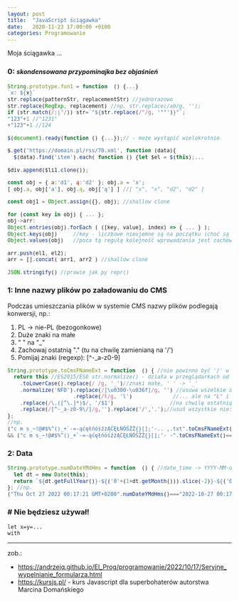 ```yaml
---
layout: post
title:  "JavaScript ściągawka"
date:   2020-11-23 17:00:00 +0100
categories: Programowanie
---
```


Moja ściągawka ...

### 0: <small> *skondensowana przypominajka bez objaśnień* </small>

````js
String.prototype.fun1 = function  () {...}
`x: ${x}`
str.replace(patternStr, replacementStr) //jednorazowo
str.replace(RegExp, replacement) //np. str.replace(/ab/g, '');
if (str.match(/;|"/)) str=`"${str.replace(/"/g, '""')}"`;
"123"+1 //"1231" 
+"123"+1 //124

$(document).ready(function () {...});// - może wystąpić wielokrotnie  

$.get('https://domain.pl/rss/70.xml', function (data){
  $(data).find('item').each( function () {let $el = $(this);...

$div.append($li1.clone());
````


````js
const obj = { a:'d1', ą:'d2' }; obj.a = 'x';
[ obj.a, obj['a'], obj.ą, obj['ą'] ] //[ "x", "x", "d2", "d2" ]

const obj1 = Object.assign({}, obj); //shallow clone

for (const key in obj) { ... };
obj->arr:
Object.entries(obj).forEach ( ([key, value], index) => { ... } ); 
Object.keys(obj)     //key - liczbowe nieujemne są na początku (choć są typu string),
Object.values(obj)   //poza tą regułą kolejność wprowadzania jest zachowana.
````

````js
arr.push(el1, el2);
arr = [].concat( arr1, arr2 ) //shallow clone
````
````js
JSON.stringify() //prawie jak py repr()
````

### 1: Inne nazwy plików po załadowaniu do CMS

Podczas umieszczania plików w systemie CMS nazwy plików podlegają konwersji, np.:
1. PL -> nie-PL (bezogonkowe)
2. Duże znaki na małe
3. " " na "_"
4. Zachowaj ostatnią "." (tu na chwilę zamienianą na '/')
5. Pomijaj znaki (regexp): [^-_a-z0-9]

````js
String.prototype.toCmsFNameExt = function  () { //nie powinno być '/' w nazwie
  return this //ES2015/ES6 str.normalize() - działa w przeglądarkach od roku 2014
    .toLowerCase().replace(/ /g, '_')//znaki małe, ' ' -> '_'
    .normalize('NFD').replace(/[\u0300-\u036f]/g, '') //usuwa wszelkie ogonki, ...
                     .replace(/ł/g, 'l')             //... ale na "Ł" i "ł" nie działa.
    .replace(/\.([^\.]*)$/, '/$1')                  //na chwilę ostatnią kropkę zamień na '/'
    .replace(/[^-_a-z0-9\/]/g,'').replace('/','.');//usuń wszystkie nie:  -, _, a-z, 0-9 i przywróć '.'
}; 
//np.
("c m s_~!@#$%^()_+`-=-ąćęłńóśźżĄĆĘŁŃÓŚŹŻ{}[];'-.. ,.txt".toCmsFNameExt()==="c_m_s__--acelnoszzacelnoszz-_.txt")
&& ("c m s_~!@#$%^()_+`-=-ąćęłńóśźżĄĆĘŁŃÓŚŹŻ{}[];'- -".toCmsFNameExt()==="c_m_s__--acelnoszzacelnoszz-_-");
````

### 2: Data

````js
String.prototype.numDateYMdHms = function  () { //date_time -> YYYY-MM-dd HH:mm:ss
  let dt = new Date(this);
  return `${dt.getFullYear()}-${('0'+(1+dt.getMonth())).slice(-2)}-${('0'+dt.getDate()).slice(-2)} ${dt.toTimeString().substring(0,8)}`; 
}; //np. 
("Thu Oct 27 2022 00:17:21 GMT+0200".numDateYMdHms()==="2022-10-27 00:17:21")
````

### # Nie będziesz używał!

`let x=y=...`  
`with `

- - - -
zob.:

* <https://andrzejq.github.io/El_Prog/programowanie/2022/10/17/Seryjne_wypelnianie_formularza.html>
* <https://kursjs.pl/> - kurs Javascript dla superbohaterów autorstwa Marcina Domańskiego

<style> 
  pre code {font-size: smaller;} 
  h3 small em {font-size: 14px;} 
</style>


